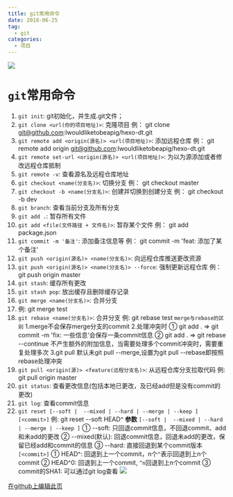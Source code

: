 ```yaml
---
title: git常用命令
date: 2018-06-25
tag: 
  - git
categories:
  - 项目
---
```

![](/imgs/project/git/git.jpg)

# `git`常用命令

1. `git init`: git初始化，并生成.git文件；
2. `git clone <url(你的项目地址)>`: 克隆项目
  例： git clone git@github.com:Iwouldliketobeapig/hexo-dt.git
3. `git remote add <origin(源名)> <url(项目地址)>`: 添加远程仓库
  例： git remote add origin git@github.com:Iwouldliketobeapig/hexo-dt.git
4. `git remote set-url <origin(源名)> <url(项目地址)>`: 为以为源添加或者修改远程仓库抵制
5. `git remote -v`: 查看源名及远程仓库地址
6. `git checkout <name(分支名)>`: 切换分支
  例： git checkout master
7. `git checkout -b <name(分支名)>`: 创建并切换到创建分支
  例： git checkout -b dev
8. `git branch`: 查看当前分支及所有分支
9. `git add .`: 暂存所有文件
10. `git add <file(文件路径 + 文件名)>`: 暂存某个文件
  例： git add package.json
11. `git commit -m '备注'`: 添加备注信息等
  例： git commit -m 'feat: 添加了某个备注'
12. `git push <origin(源名)> <name(分支名)>`: 向远程仓库推送更改资源
13. `git push <origin(源名)> <name(分支名)> --force`: 强制更新远程仓库
  例： git push origin master
14. `git stash`: 缓存所有更改
15. `git stash pop`: 放出缓存且删除缓存记录
16. `git merge <name(分支名)>`: 合并分支
17. 例: git merge test
18. `git rebase <name(分支名)>`: 合并分支
例: git rebase test
`merge与rebase的区别`
  1.merge不会保存merge分支的commit
  2.处理冲突时
    ① git add . => git commit -m 'fix: 一些信息'会保存一条commit信息
    ② git add . => git rebase --continue 不产生额外的附加信息，当需要处理多个commit冲突时，需要重复处理多次
  3.git pull 默认未git pull --merge,设置为git pull --rebase即按照rebase处理冲突
19. `git pull <origin(源)> <feature(远程分支名)>`: 从远程仓库分支拉取代码
  例: git pull origin master
20. `git status`: 查看更改信息(包括本地已更改，及已经add但是没有commit的更改)
21. `git log`: 查看commit信息
22. `git reset [--soft |  --mixed | --hard | --merge | --keep ] [<commit>]`
  例: git reset --soft HEAD^
    **参数**
    `[--soft |  --mixed | --hard | --merge | --keep ]`
    ① --soft: 只回退commit信息，不回退commit、add和未add的更改
    ② --mixed(默认): 回退commit信息，回退未add的更改，保留已经add和commit的信息
    ③ --hard: 直接回退到某个commit版本
    `[<commit>]`
    ① HEAD^: 回退到上一个commit，n个`^`表示回退到上n个commit
    ② HEAD^0: 回退到上一个commit, `^n`回退到上n个commit
    ③ commit的SHA1: 可以通过git log查看
    <img src="/imgs/project/git/gitlog.png">

[在github上编辑此页](https://github.com/Iwouldliketobeapig/hexo-dt/blob/master/source/_posts/project/git.md)